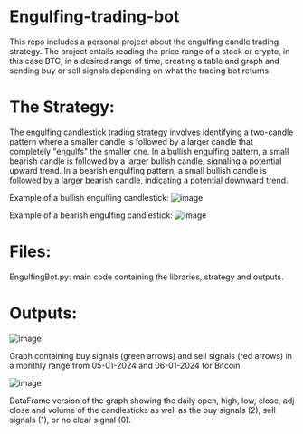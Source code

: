 # Engulfing-trading-bot
This repo includes a personal project about the engulfing candle trading strategy. The project entails reading the price range of a stock or crypto, in this case BTC, in a desired range of time, creating a table and graph and sending buy or sell signals depending on what the trading bot returns.

# The Strategy:
The engulfing candlestick trading strategy involves identifying a two-candle pattern where a smaller candle is followed by a larger candle that completely "engulfs" the smaller one. In a bullish engulfing pattern, a small bearish candle is followed by a larger bullish candle, signaling a potential upward trend. In a bearish engulfing pattern, a small bullish candle is followed by a larger bearish candle, indicating a potential downward trend.

Example of a bullish engulfing candlestick: 
![image](https://github.com/kyledecamargo/engulfing-trading-bot/assets/142937783/bbad2cc5-4a28-41a6-baac-be2aff48ff51)

Example of a bearish engulfing candlestick:
![image](https://github.com/kyledecamargo/engulfing-trading-bot/assets/142937783/12b40385-67a8-443b-a7b6-3b5879e206fe)

# Files:
  EngulfingBot.py: main code containing the libraries, strategy and outputs.

# Outputs:
  ![image](https://github.com/kyledecamargo/engulfing-trading-bot/assets/142937783/53e66f01-4704-4cd0-9aa3-83753929fb4c)
  
  Graph containing buy signals (green arrows) and sell signals (red arrows) in a monthly range from 05-01-2024 and 06-01-2024 for Bitcoin.

![image](https://github.com/kyledecamargo/engulfing-trading-bot/assets/142937783/60db5951-98fa-4651-8755-9c85178aecd1)
  
  DataFrame version of the graph showing the daily open, high, low, close, adj close and volume of the candlesticks as well as the buy signals (2), sell signals (1), or no clear signal (0).
